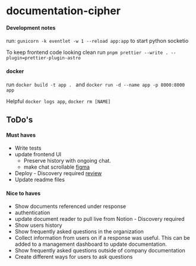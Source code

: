 # documentation-cipher

#### Development notes

run: `gunicorn -k eventlet -w 1 --reload app:app` to start python socketio

To keep frontend code looking clean run `pnpm prettier --write . --plugin=prettier-plugin-astro`

#### docker

run `docker build -t app . ` and `docker run -d --name app -p 8000:8000 app`

Helpful
`docker logs app`, `docker rm [NAME]`

## ToDo's

#### Must haves
* Write tests
* update frontend UI
     - Preserve history with ongoing chat.
     - make chat scrollable [figma](https://www.figma.com/file/S7j0TsmtRqde6y8DR2NIpq/document-cypher?type=design&node-id=0%3A1&mode=design&t=KO9d9XwnjJCCykbk-1) 
* Deploy - Discovery required [review](https://medium.com/containers-on-aws/building-a-socket-io-chat-app-and-deploying-it-using-aws-fargate-86fd7cbce13f)
* Update readme files

#### Nice to haves
* Show documents referenced under response
* authentication 
* update document reader to pull live from Notion - Discovery required
* Show users history
* Show frequently asked questions in the organization
* Collect information from users on if a response was useful. This can be added to a management dashboard to update documentation.
* Show frequently asked questions outside of company documentation
* Create different ways for users to ask questions  

